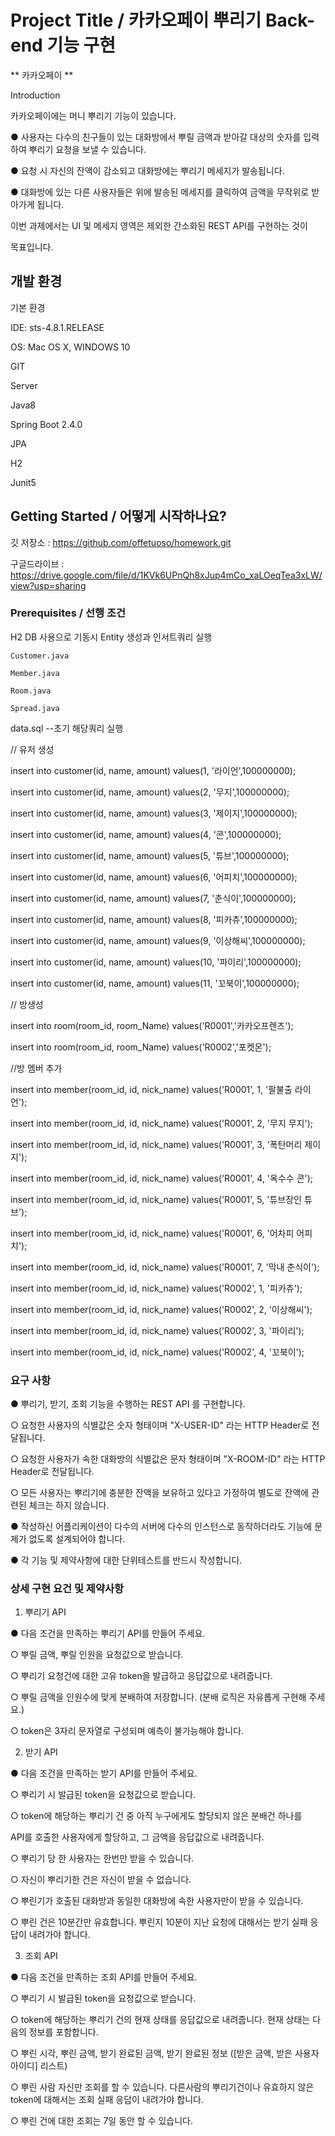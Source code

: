# Project Title / 카카오페이 뿌리기 Back-end 기능 구현  

** 카카오페이  **  


Introduction


카카오페이에는 머니 뿌리기 기능이 있습니다.


● 사용자는 다수의 친구들이 있는 대화방에서 뿌릴 금액과 받아갈 대상의 숫자를 입력하여 뿌리기 요청을 보낼 수 있습니다.


● 요청 시 자신의 잔액이 감소되고 대화방에는 뿌리기 메세지가 발송됩니다.


● 대화방에 있는 다른 사용자들은 위에 발송된 메세지를 클릭하여 금액을 무작위로 받아가게 됩니다.



이번 과제에서는 UI 및 메세지 영역은 제외한 간소화된 REST API를 구현하는 것이


목표입니다.

## 개발 환경

기본 환경

IDE: sts-4.8.1.RELEASE 

OS: Mac OS X, WINDOWS 10

GIT

Server

Java8

Spring Boot 2.4.0

JPA

H2

Junit5


## Getting Started / 어떻게 시작하나요?

깃 저장소 : https://github.com/offetuoso/homework.git

구글드라이브 : https://drive.google.com/file/d/1KVk6UPnQh8xJup4mCo_xaLOeqTea3xLW/view?usp=sharing


### Prerequisites / 선행 조건


H2 DB 사용으로 기동시 Entity 생성과 인서트쿼리 실행

    Customer.java
    
    Member.java
    
    Room.java
    
    Spread.java
    



 data.sql   --초기 해당쿼리 실행 

// 유저 생성

insert into customer(id, name, amount) values(1, '라이언',100000000);

insert into customer(id, name, amount) values(2, '무지',100000000);

insert into customer(id, name, amount) values(3, '제이지',100000000);

insert into customer(id, name, amount) values(4, '콘',100000000);

insert into customer(id, name, amount) values(5, '튜브',100000000);

insert into customer(id, name, amount) values(6, '어피치',100000000);

insert into customer(id, name, amount) values(7, '춘식이',100000000);

insert into customer(id, name, amount) values(8, '피카츄',100000000);

insert into customer(id, name, amount) values(9, '이상해씨',100000000);

insert into customer(id, name, amount) values(10, '파이리',100000000);

insert into customer(id, name, amount) values(11, '꼬북이',100000000);


// 방생성

insert into room(room_id, room_Name) values('R0001','카카오프렌즈');

insert into room(room_id, room_Name) values('R0002','포켓몬');


//방 멤버 추가

insert into member(room_id, id, nick_name) values('R0001', 1, '팔불출 라이언');

insert into member(room_id, id, nick_name) values('R0001', 2, '무지 무지');

insert into member(room_id, id, nick_name) values('R0001', 3, '폭탄머리 제이지');

insert into member(room_id, id, nick_name) values('R0001', 4, '옥수수 콘');

insert into member(room_id, id, nick_name) values('R0001', 5, '튜브장인 튜브');

insert into member(room_id, id, nick_name) values('R0001', 6, '어차피 어피치');

insert into member(room_id, id, nick_name) values('R0001', 7, '막내 춘식이');


insert into member(room_id, id, nick_name) values('R0002', 1, '피카츄');

insert into member(room_id, id, nick_name) values('R0002', 2, '이상해씨');

insert into member(room_id, id, nick_name) values('R0002', 3, '파이리');

insert into member(room_id, id, nick_name) values('R0002', 4, '꼬북이');



### 요구 사항
● 뿌리기, 받기, 조회 기능을 수행하는 REST API 를 구현합니다.

○ 요청한 사용자의 식별값은 숫자 형태이며 "X-USER-ID" 라는 HTTP Header로
전달됩니다.

○ 요청한 사용자가 속한 대화방의 식별값은 문자 형태이며 "X-ROOM-ID" 라는
HTTP Header로 전달됩니다.

○ 모든 사용자는 뿌리기에 충분한 잔액을 보유하고 있다고 가정하여 별도로
잔액에 관련된 체크는 하지 않습니다.

● 작성하신 어플리케이션이 다수의 서버에 다수의 인스턴스로 동작하더라도 기능에
문제가 없도록 설계되어야 합니다.

● 각 기능 및 제약사항에 대한 단위테스트를 반드시 작성합니다.


### 상세 구현 요건 및 제약사항


1. 뿌리기 API

● 다음 조건을 만족하는 뿌리기 API를 만들어 주세요.

○ 뿌릴 금액, 뿌릴 인원을 요청값으로 받습니다.

○ 뿌리기 요청건에 대한 고유 token을 발급하고 응답값으로 내려줍니다.

○ 뿌릴 금액을 인원수에 맞게 분배하여 저장합니다. (분배 로직은 자유롭게
구현해 주세요.)

○ token은 3자리 문자열로 구성되며 예측이 불가능해야 합니다.


2. 받기 API

● 다음 조건을 만족하는 받기 API를 만들어 주세요.

○ 뿌리기 시 발급된 token을 요청값으로 받습니다.

○ token에 해당하는 뿌리기 건 중 아직 누구에게도 할당되지 않은 분배건 하나를

API를 호출한 사용자에게 할당하고, 그 금액을 응답값으로 내려줍니다.

○ 뿌리기 당 한 사용자는 한번만 받을 수 있습니다.

○ 자신이 뿌리기한 건은 자신이 받을 수 없습니다.

○ 뿌린기가 호출된 대화방과 동일한 대화방에 속한 사용자만이 받을 수
있습니다.

○ 뿌린 건은 10분간만 유효합니다. 뿌린지 10분이 지난 요청에 대해서는 받기
실패 응답이 내려가야 합니다.


3. 조회 API

● 다음 조건을 만족하는 조회 API를 만들어 주세요.

○ 뿌리기 시 발급된 token을 요청값으로 받습니다.

○ token에 해당하는 뿌리기 건의 현재 상태를 응답값으로 내려줍니다. 현재
상태는 다음의 정보를 포함합니다.

○ 뿌린 시각, 뿌린 금액, 받기 완료된 금액, 받기 완료된 정보 ([받은 금액, 받은
사용자 아이디] 리스트)

○ 뿌린 사람 자신만 조회를 할 수 있습니다. 다른사람의 뿌리기건이나 유효하지
않은 token에 대해서는 조회 실패 응답이 내려가야 합니다.

○ 뿌린 건에 대한 조회는 7일 동안 할 수 있습니다.


